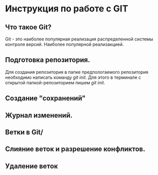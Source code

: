 # Инструкция по работе с GIT

## Что такое Git?
Git - это наиболее популярная реализация распределенной системы контроля версий. Наиболее популярной реализакцией.

## Подготовка репозитория.
Для создания репозитория в папке предпологаемого репозитория необходимо написать команду *git init*. Для этого в терминале с открытой папкой-репозиторием пишем *git init*.

## Создание "сохранений"

## Журнал изменений.

## Ветки в Git/

## Слияние веток и разрешение конфликтов.

## Удаление веток